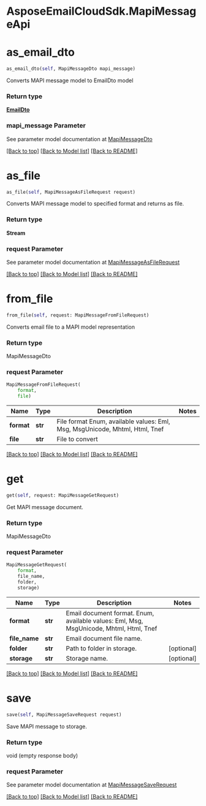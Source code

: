
# AsposeEmailCloudSdk.MapiMessageApi

        
<a name="as_email_dto"></a>
# as_email_dto

```python
as_email_dto(self, MapiMessageDto mapi_message)
```

Converts MAPI message model to EmailDto model             

### Return type

[**EmailDto**](EmailDto.md)

### mapi_message Parameter

See parameter model documentation at [MapiMessageDto](MapiMessageDto.md)

[[Back to top]](#) [[Back to Model list]](Models.md) [[Back to README]](README.md)
        
<a name="as_file"></a>
# as_file

```python
as_file(self, MapiMessageAsFileRequest request)
```

Converts MAPI message model to specified format and returns as file.             

### Return type

**Stream**

### request Parameter

See parameter model documentation at [MapiMessageAsFileRequest](MapiMessageAsFileRequest.md)

[[Back to top]](#) [[Back to Model list]](Models.md) [[Back to README]](README.md)
        
<a name="from_file"></a>
# from_file

```python
from_file(self, request: MapiMessageFromFileRequest)
```

Converts email file to a MAPI model representation             

### Return type

MapiMessageDto

### request Parameter
```python
MapiMessageFromFileRequest(
    format,
    file)
```

Name | Type | Description  | Notes
------------- | ------------- | ------------- | -------------
 **format** | **str** | File format Enum, available values: Eml, Msg, MsgUnicode, Mhtml, Html, Tnef | 
 **file** | **str** | File to convert | 

[[Back to top]](#) [[Back to Model list]](Models.md) [[Back to README]](README.md)
        
<a name="get"></a>
# get

```python
get(self, request: MapiMessageGetRequest)
```

Get MAPI message document.             

### Return type

MapiMessageDto

### request Parameter
```python
MapiMessageGetRequest(
    format,
    file_name,
    folder,
    storage)
```

Name | Type | Description  | Notes
------------- | ------------- | ------------- | -------------
 **format** | **str** | Email document format. Enum, available values: Eml, Msg, MsgUnicode, Mhtml, Html, Tnef | 
 **file_name** | **str** | Email document file name. | 
 **folder** | **str** | Path to folder in storage. | [optional] 
 **storage** | **str** | Storage name. | [optional] 

[[Back to top]](#) [[Back to Model list]](Models.md) [[Back to README]](README.md)
        
<a name="save"></a>
# save

```python
save(self, MapiMessageSaveRequest request)
```

Save MAPI message to storage.             

### Return type

void (empty response body)

### request Parameter

See parameter model documentation at [MapiMessageSaveRequest](MapiMessageSaveRequest.md)

[[Back to top]](#) [[Back to Model list]](Models.md) [[Back to README]](README.md)

